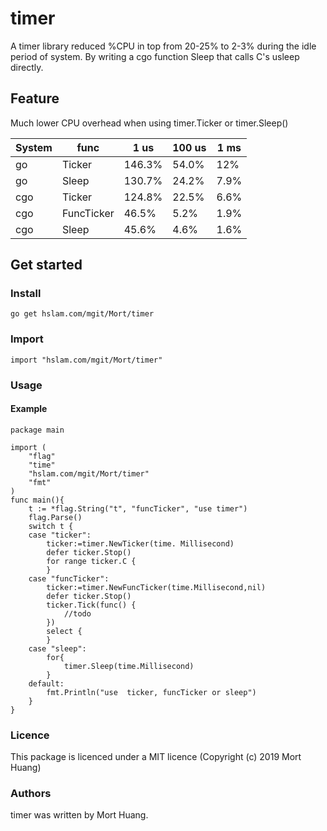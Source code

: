 # timer
A timer library reduced %CPU in top from 20-25% to 2-3% during the idle period of system.
By writing a cgo function Sleep that calls C's usleep directly.

## Feature
Much lower CPU overhead when using timer.Ticker or timer.Sleep()

System |func   |1 us   |100 us|1 ms
 ---- | ----- | ------  | ------  | ------
go     |Ticker     |146.3% |54.0% |12%
go     |Sleep      |130.7% |24.2% |7.9%
cgo    |Ticker     |124.8% |22.5% |6.6%
cgo    |FuncTicker |46.5%  |5.2%  |1.9%
cgo    |Sleep      |45.6%  |4.6%  |1.6%

## Get started

### Install
```
go get hslam.com/mgit/Mort/timer
```
### Import
```
import "hslam.com/mgit/Mort/timer"
```
### Usage
#### Example
```
package main

import (
	"flag"
	"time"
	"hslam.com/mgit/Mort/timer"
	"fmt"
)
func main(){
	t := *flag.String("t", "funcTicker", "use timer")
	flag.Parse()
	switch t {
	case "ticker":
		ticker:=timer.NewTicker(time. Millisecond)
		defer ticker.Stop()
		for range ticker.C {
		}
	case "funcTicker":
		ticker:=timer.NewFuncTicker(time.Millisecond,nil)
		defer ticker.Stop()
		ticker.Tick(func() {
			//todo
		})
		select {
		}
	case "sleep":
		for{
			timer.Sleep(time.Millisecond)
		}
	default:
		fmt.Println("use  ticker, funcTicker or sleep")
	}
}
```


### Licence
This package is licenced under a MIT licence (Copyright (c) 2019 Mort Huang)


### Authors
timer was written by Mort Huang.


